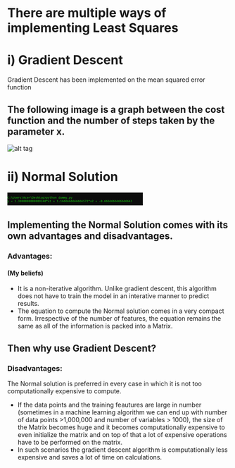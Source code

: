 # There are multiple ways of implementing Least Squares
# i) Gradient Descent
Gradient Descent has been implemented on the mean squared error function

## The following image is a graph between the cost function and the number of steps taken by the parameter x.

![alt tag](https://github.com/sathvikswaminathan/LinearRegression/raw/master/Linear%20Regression/Gradient%20Descent/gradient_descent.png)

# ii) Normal Solution
![alt tag](https://github.com/sathvikswaminathan/Linear-Regression/raw/master/Linear%20Regression/Normal%20Solution/normal_solution.png)

## Implementing the Normal Solution comes with its own advantages and disadvantages. 
### Advantages:
#### (My beliefs)
* It is a non-iterative algorithm. Unlike gradient descent, this algorithm does not have to train the model in an interative manner to predict results.
* The equation to compute the Normal solution comes in a very compact form. Irrespective of the number of features, the equation remains the same as all of the information is packed into a Matrix.

## Then why use Gradient Descent?
### Disadvantages: 
The Normal solution is preferred in every case in which it is not too computationally expensive to compute.
* If the data points and the training feautures are large in number (sometimes in a machine learning algorithm we can end up with number of data points >1,000,000 and number of variables > 1000), the size of the Matrix becomes huge and it becomes computationally expensive to even initialize the matrix and on top of that a lot of expensive operations have to be performed on the matrix.
* In such scenarios the gradient descent algorithm is computationally less expensive and saves a lot of time on calculations.
